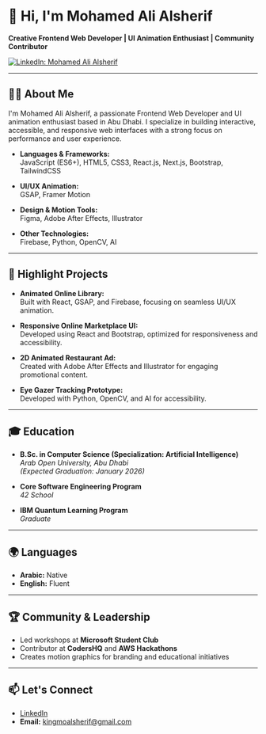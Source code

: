 # 👋 Hi, I'm Mohamed Ali Alsherif

**Creative Frontend Web Developer | UI Animation Enthusiast | Community Contributor**

[![LinkedIn: Mohamed Ali Alsherif](https://img.shields.io/badge/-LinkedIn-blue?style=flat-square&logo=linkedin&logoColor=white&link=https://linkedin.com/in/mohamed-ali-alsherif-541b25252)](https://linkedin.com/in/mohamed-ali-alsherif-541b25252)

---

## 👨‍💻 About Me

I'm Mohamed Ali Alsherif, a passionate Frontend Web Developer and UI animation enthusiast based in Abu Dhabi. I specialize in building interactive, accessible, and responsive web interfaces with a strong focus on performance and user experience.

- **Languages & Frameworks:**  
  JavaScript (ES6+), HTML5, CSS3, React.js, Next.js, Bootstrap, TailwindCSS

- **UI/UX Animation:**  
  GSAP, Framer Motion

- **Design & Motion Tools:**  
  Figma, Adobe After Effects, Illustrator

- **Other Technologies:**  
  Firebase, Python, OpenCV, AI

---

## 🚀 Highlight Projects

- **Animated Online Library:**  
  Built with React, GSAP, and Firebase, focusing on seamless UI/UX animation.

- **Responsive Online Marketplace UI:**  
  Developed using React and Bootstrap, optimized for responsiveness and accessibility.

- **2D Animated Restaurant Ad:**  
  Created with Adobe After Effects and Illustrator for engaging promotional content.

- **Eye Gazer Tracking Prototype:**  
  Developed with Python, OpenCV, and AI for accessibility.

---

## 🎓 Education

- **B.Sc. in Computer Science (Specialization: Artificial Intelligence)**  
  *Arab Open University, Abu Dhabi*  
  _(Expected Graduation: January 2026)_

- **Core Software Engineering Program**  
  *42 School*

- **IBM Quantum Learning Program**  
  *Graduate*

---

## 🌍 Languages

- **Arabic:** Native
- **English:** Fluent

---

## 🏆 Community & Leadership

- Led workshops at **Microsoft Student Club**
- Contributor at **CodersHQ** and **AWS Hackathons**
- Creates motion graphics for branding and educational initiatives

---

## 📫 Let's Connect

- [LinkedIn](https://linkedin.com/in/mohamed-ali-alsherif-541b25252)
- **Email:** kingmoalsherif@gmail.com

<!--
Feel free to reach out for collaborations, open-source projects, or just to say hi!
-->